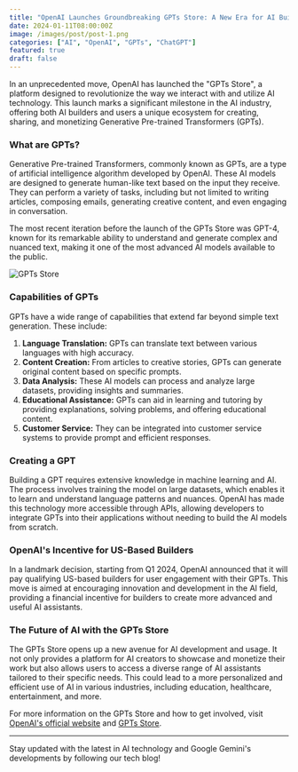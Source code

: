 ```yaml
---
title: "OpenAI Launches Groundbreaking GPTs Store: A New Era for AI Builders and Users"
date: 2024-01-11T08:00:00Z
image: /images/post/post-1.png
categories: ["AI", "OpenAI", "GPTs", "ChatGPT"]
featured: true
draft: false
---
```


In an unprecedented move, OpenAI has launched the "GPTs Store", a platform designed to revolutionize the way we interact with and utilize AI technology. This launch marks a significant milestone in the AI industry, offering both AI builders and users a unique ecosystem for creating, sharing, and monetizing Generative Pre-trained Transformers (GPTs).

### What are GPTs?

Generative Pre-trained Transformers, commonly known as GPTs, are a type of artificial intelligence algorithm developed by OpenAI. These AI models are designed to generate human-like text based on the input they receive. They can perform a variety of tasks, including but not limited to writing articles, composing emails, generating creative content, and even engaging in conversation.

The most recent iteration before the launch of the GPTs Store was GPT-4, known for its remarkable ability to understand and generate complex and nuanced text, making it one of the most advanced AI models available to the public.

![GPTs Store](https://images.openai.com/blob/0b8b7a8b-25ef-4d64-9dc6-6c26242dffbb/gpt-store-r3.png?trim=0,0,0,0&width=2600)

### Capabilities of GPTs

GPTs have a wide range of capabilities that extend far beyond simple text generation. These include:

1. **Language Translation:** GPTs can translate text between various languages with high accuracy.
2. **Content Creation:** From articles to creative stories, GPTs can generate original content based on specific prompts.
3. **Data Analysis:** These AI models can process and analyze large datasets, providing insights and summaries.
4. **Educational Assistance:** GPTs can aid in learning and tutoring by providing explanations, solving problems, and offering educational content.
5. **Customer Service:** They can be integrated into customer service systems to provide prompt and efficient responses.

### Creating a GPT

Building a GPT requires extensive knowledge in machine learning and AI. The process involves training the model on large datasets, which enables it to learn and understand language patterns and nuances. OpenAI has made this technology more accessible through APIs, allowing developers to integrate GPTs into their applications without needing to build the AI models from scratch.

### OpenAI's Incentive for US-Based Builders

In a landmark decision, starting from Q1 2024, OpenAI announced that it will pay qualifying US-based builders for user engagement with their GPTs. This move is aimed at encouraging innovation and development in the AI field, providing a financial incentive for builders to create more advanced and useful AI assistants.

### The Future of AI with the GPTs Store

The GPTs Store opens up a new avenue for AI development and usage. It not only provides a platform for AI creators to showcase and monetize their work but also allows users to access a diverse range of AI assistants tailored to their specific needs. This could lead to a more personalized and efficient use of AI in various industries, including education, healthcare, entertainment, and more.

For more information on the GPTs Store and how to get involved, visit [OpenAI's official website](https://openai.com) and [GPTs Store](https://gptstore.ai/).

---

Stay updated with the latest in AI technology and Google Gemini's developments by following our tech blog!
